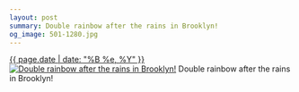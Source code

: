 ```yaml
---
layout: post
summary: Double rainbow after the rains in Brooklyn!
og_image: 501-1280.jpg
---
```


<p>
  <time><a href="/501">{{ page.date | date: "%B %e, %Y" }}</a></time>
  <a href="/501"><img src="{{ site.assets_url }}/501-640.jpg" srcset="{{ site.assets_url }}/501-1280.jpg 1280w, {{ site.assets_url }}/501-960.jpg 960w, {{ site.assets_url }}/501-640.jpg 640w, {{ site.assets_url }}/501-320.jpg 320w" sizes="(min-width: 700px) 50vw, calc(100vw - 2rem)" alt="Double rainbow after the rains in Brooklyn!" /></a>
  <span>Double rainbow after the rains in Brooklyn!</span>
</p>
